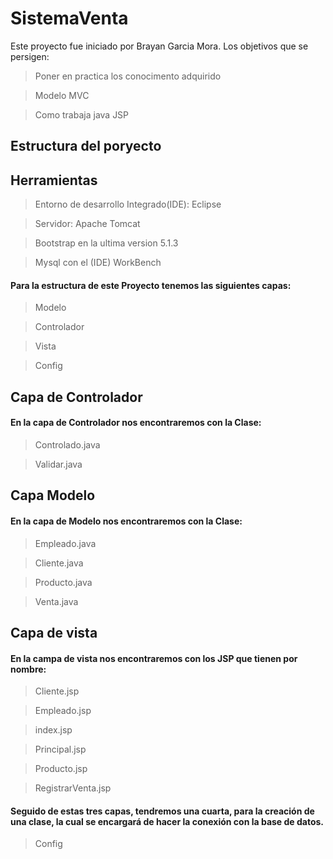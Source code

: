 
# SistemaVenta
Este proyecto fue iniciado por Brayan Garcia Mora.
Los objetivos que se persigen:
> Poner en practica los conocimento adquirido

> Modelo MVC

> Como trabaja java JSP



## Estructura del poryecto


##  Herramientas

> Entorno de desarrollo Integrado(IDE): Eclipse

>Servidor: Apache Tomcat

>Bootstrap en la ultima version 5.1.3

>Mysql con el (IDE) WorkBench


#### Para la estructura de este Proyecto tenemos las siguientes capas:

>Modelo

>Controlador

>Vista

>Config

## Capa de Controlador

#### En la capa de Controlador nos encontraremos con la Clase:

> Controlado.java

> Validar.java

## Capa Modelo

#### En la capa de Modelo nos encontraremos con la Clase:

>Empleado.java

>Cliente.java

>Producto.java

> Venta.java

## Capa de vista

#### En la campa de vista nos encontraremos con los JSP que tienen por nombre:

>Cliente.jsp

>Empleado.jsp

>index.jsp

>Principal.jsp

>Producto.jsp

>RegistrarVenta.jsp


#### Seguido de estas tres capas, tendremos una cuarta, para la creación de una clase, la cual se encargará de hacer la conexión con la base de datos.

> Config
